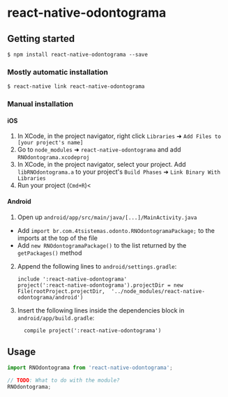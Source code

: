 
# react-native-odontograma

## Getting started

`$ npm install react-native-odontograma --save`

### Mostly automatic installation

`$ react-native link react-native-odontograma`

### Manual installation


#### iOS

1. In XCode, in the project navigator, right click `Libraries` ➜ `Add Files to [your project's name]`
2. Go to `node_modules` ➜ `react-native-odontograma` and add `RNOdontograma.xcodeproj`
3. In XCode, in the project navigator, select your project. Add `libRNOdontograma.a` to your project's `Build Phases` ➜ `Link Binary With Libraries`
4. Run your project (`Cmd+R`)<

#### Android

1. Open up `android/app/src/main/java/[...]/MainActivity.java`
  - Add `import br.com.4tsistemas.odonto.RNOdontogramaPackage;` to the imports at the top of the file
  - Add `new RNOdontogramaPackage()` to the list returned by the `getPackages()` method
2. Append the following lines to `android/settings.gradle`:
  	```
  	include ':react-native-odontograma'
  	project(':react-native-odontograma').projectDir = new File(rootProject.projectDir, 	'../node_modules/react-native-odontograma/android')
  	```
3. Insert the following lines inside the dependencies block in `android/app/build.gradle`:
  	```
      compile project(':react-native-odontograma')
  	```


## Usage
```javascript
import RNOdontograma from 'react-native-odontograma';

// TODO: What to do with the module?
RNOdontograma;
```
  